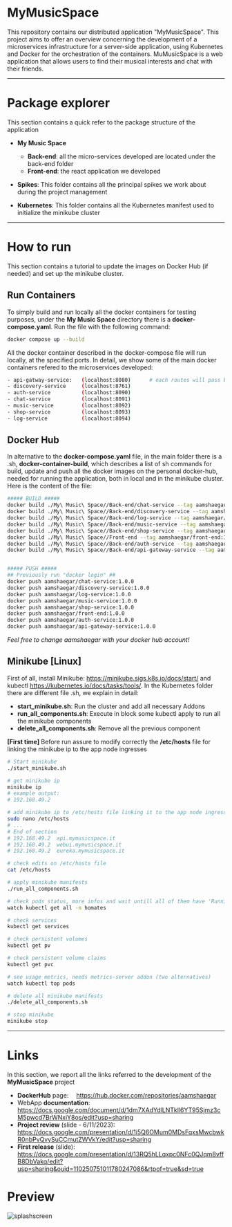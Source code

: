 # MyMusicSpace

This repository contains our distributed application "MyMusicSpace". This project aims to offer an overview concerning the development of a microservices infrastructure for a server-side application, using Kubernetes and Docker for the orchestration of the containers. 
MuMusicSpace is a web application that allows users to find their musical interests and chat with their friends. 

---
# Package explorer
This section contains a quick refer to the package structure of the application
- **My Music Space**
    - **Back-end**: all the micro-services developed are located under the back-end folder
    - **Front-end**: the react application we developed

- **Spikes**: This folder contains all the principal spikes we work about during the project management
- **Kubernetes**: This folder contains all the Kubernetes manifest used to initialize the minikube cluster

---
# How to run
This section contains a tutorial to update the images on Docker Hub (if needed) and set up the minikube cluster.

## Run Containers
To simply build and run locally all the docker containers for testing purposes, under the **My Music Space** directory there is a **docker-compose.yaml**. 
Run the file with the following command:
```bash
docker compose up --build
```
All the docker container described in the docker-compose file will run locally, at the specified ports. In detail, we show some of the main docker containers refered to the microservices developed:
```bash
- api-gatway-service:   (localhost:8080)      # each routes will pass by the api gateway service
- discovery-service     (localhost:8761)
- auth-service          (localhost:8090)
- chat-service          (localhost:8091)
- music-service         (localhost:8092)
- shop-service          (localhost:8093)
- log-service           (localhost:8094)
```

## Docker Hub
In alternative to the **docker-compose.yaml** file, in the main folder there is a .sh, **docker-container-build**, which describes a list of sh commands for build, update and push all the docker images on the personal docker-hub, needed for running the application, both in local and in the minikube cluster. 
Here is the content of the file:

```bash
##### BUILD #####
docker build ./My\ Music\ Space//Back-end/chat-service --tag aamshaegar/chat-service:1.0.0
docker build ./My\ Music\ Space//Back-end/discovery-service --tag aamshaegar/discovery-service:1.0.0
docker build ./My\ Music\ Space//Back-end/log-service --tag aamshaegar/log-service:1.0.0
docker build ./My\ Music\ Space//Back-end/music-service --tag aamshaegar/music-service:1.0.0
docker build ./My\ Music\ Space//Back-end/shop-service --tag aamshaegar/shop-service:1.0.0 
docker build ./My\ Music\ Space//Front-end --tag aamshaegar/front-end:1.0.0 
docker build ./My\ Music\ Space//Back-end/auth-service --tag aamshaegar/auth-service:1.0.0 
docker build ./My\ Music\ Space//Back-end/api-gateway-service --tag aamshaegar/api-gateway-service:1.0.0


##### PUSH #####
## Previously run "docker login" ##
docker push aamshaegar/chat-service:1.0.0
docker push aamshaegar/discovery-service:1.0.0
docker push aamshaegar/log-service:1.0.0
docker push aamshaegar/music-service:1.0.0
docker push aamshaegar/shop-service:1.0.0
docker push aamshaegar/front-end:1.0.0
docker push aamshaegar/auth-service:1.0.0
docker push aamshaegar/api-gateway-service:1.0.0
```
*Feel free to change aamshaegar with your docker hub account!*

## Minikube [Linux]
First of all, install Minikube: https://minikube.sigs.k8s.io/docs/start/ and kubectl https://kubernetes.io/docs/tasks/tools/. 
In the Kubernetes folder there are different file .sh, we explain in detail:
- **start_minikube.sh**: Run the cluster and add all necessary Addons
- **run_all_components.sh**: Execute in block some kubectl apply to run all the minikube components
- **delete_all_components.sh**: Remove all the previous component

**[First time]**
Before run assure to modify correctly the **/etc/hosts** file for linking the minikube ip to the app node ingresses

```bash
# Start minikube
./start_minikube.sh

# get minikube ip
minikube ip
# example output: 
# 192.168.49.2

# add minikube ip to /etc/hosts file linking it to the app node ingresses
sudo nano /etc/hosts
# ...
# End of section
# 192.168.49.2  api.mymusicspace.it
# 192.168.49.2  webui.mymusicspace.it
# 192.168.49.2  eureka.mymusicspace.it

# check edits on /etc/hosts file
cat /etc/hosts

# apply minikube manifests
./run_all_components.sh

# check pods status, more infos and wait untill all of them have 'Running' status, otherwise debug
watch kubectl get all -n homates

# check services
kubectl get services

# check persistent volumes
kubectl get pv

# check persistent volume claims
kubectl get pvc

# see usage metrics, needs metrics-server addon (two alternatives)
watch kubectl top pods

# delete all minikube manifests
./delete_all_components.sh

# stop minikube 
minikube stop
```
---

# Links
In this section, we report all the links referred to the development of the **MyMusicSpace** project

- **DockerHub** page:&emsp;         https://hub.docker.com/repositories/aamshaegar  
- WebApp **documentation**:&emsp;         https://docs.google.com/document/d/1dm7XAdYdlLNTkll6YT95Sjmz3cM5pwcd7BrWNxiY8os/edit?usp=sharing 
- **Project review** (slide - 6/11/2023):&emsp;        https://docs.google.com/presentation/d/1i5Q6OMum0MDsFqxsMwcbwkR0nbPvQvySuCCmutZWVkY/edit?usp=sharing 
- **First release** (slide):&emsp;        https://docs.google.com/presentation/d/13RQ5hLLqxpc0NFc0QJqm8vffB8DbVakq/edit?usp=sharing&ouid=110250751011780247086&rtpof=true&sd=true

# Preview
![splashscreen](https://github.com/aamshaegar/My-Music-Space/assets/101206267/eed66098-bf20-4ff5-a881-f6daf55dc32a)
